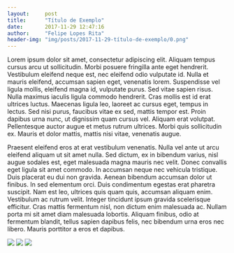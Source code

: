```yaml
---
layout:     post
title:      "Título de Exemplo"
date:       2017-11-29 12:47:16
author:     "Felipe Lopes Rita"
header-img: "img/posts/2017-11-29-título-de-exemplo/0.png"
---
```


Lorem ipsum dolor sit amet, consectetur adipiscing elit. Aliquam tempus cursus arcu ut sollicitudin. Morbi posuere fringilla ante eget hendrerit. Vestibulum eleifend neque est, nec eleifend odio vulputate id. Nulla et mauris eleifend, accumsan sapien eget, venenatis lorem. Suspendisse vel ligula mollis, eleifend magna id, vulputate purus. Sed vitae sapien risus. Nulla maximus iaculis ligula commodo hendrerit. Cras mollis est id erat ultrices luctus. Maecenas ligula leo, laoreet ac cursus eget, tempus in lectus. Sed nisi purus, faucibus vitae ex sed, mattis tempor est. Proin dapibus urna nunc, ut dignissim quam cursus vel. Aliquam erat volutpat. Pellentesque auctor augue et metus rutrum ultrices. Morbi quis sollicitudin ex. Mauris et dolor mattis, mattis nisi vitae, venenatis augue.

Praesent eleifend eros at erat vestibulum venenatis. Nulla vel ante ut arcu eleifend aliquam ut sit amet nulla. Sed dictum, ex in bibendum varius, nisl augue sodales est, eget malesuada magna mauris nec velit. Donec convallis eget ligula sit amet commodo. In accumsan neque nec vehicula tristique. Duis placerat eu dui non gravida. Aenean bibendum accumsan dolor ut finibus. In sed elementum orci. Duis condimentum egestas erat pharetra suscipit. Nam est leo, ultrices quis quam quis, accumsan aliquam enim. Vestibulum ac rutrum velit. Integer tincidunt ipsum gravida scelerisque efficitur. Cras mattis fermentum nisl, non dictum enim malesuada ac. Nullam porta mi sit amet diam malesuada lobortis. Aliquam finibus, odio at fermentum blandit, tellus sapien dapibus felis, nec bibendum urna eros nec libero. Mauris porttitor a eros et dapibus.

<img src="/img/posts/2017-11-29-título-de-exemplo/0.png" class="album-photo">


<img src="/img/posts/2017-11-29-título-de-exemplo/1.png" class="album-photo">


<img src="/img/posts/2017-11-29-título-de-exemplo/2.png" class="album-photo">
